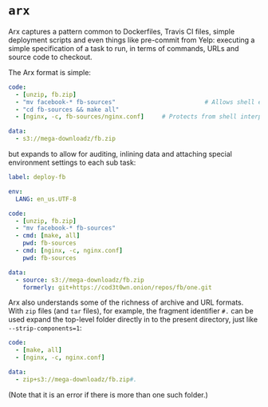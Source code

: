 `arx`
=====

Arx captures a pattern common to Dockerfiles, Travis CI files, simple
deployment scripts and even things like pre-commit from Yelp: executing a
simple specification of a task to run, in terms of commands, URLs and source
code to checkout.

The Arx format is simple:

```yaml
code:
  - [unzip, fb.zip]
  - "mv facebook-* fb-sources"                         # Allows shell expansion
  - "cd fb-sources && make all"
  - [nginx, -c, fb-sources/nginx.conf]     # Protects from shell interpretation

data:
  - s3://mega-downloadz/fb.zip
```

but expands to allow for auditing, inlining data and attaching special
environment settings to each sub task:

```yaml
label: deploy-fb

env:
  LANG: en_us.UTF-8

code:
  - [unzip, fb.zip]
  - "mv facebook-* fb-sources"
  - cmd: [make, all]
    pwd: fb-sources
  - cmd: [nginx, -c, nginx.conf]
    pwd: fb-sources

data:
  - source: s3://mega-downloadz/fb.zip
    formerly: git+https://cod3t0wn.onion/repos/fb/one.git
```

Arx also understands some of the richness of archive and URL formats. With
`zip` files (and `tar` files), for example, the fragment identifier `#.` can
be used expand the top-level folder directly in to the present directory, just
like `--strip-components=1`:

```yaml
code:
  - [make, all]
  - [nginx, -c, nginx.conf]

data:
  - zip+s3://mega-downloadz/fb.zip#.
```

(Note that it is an error if there is more than one such folder.)
